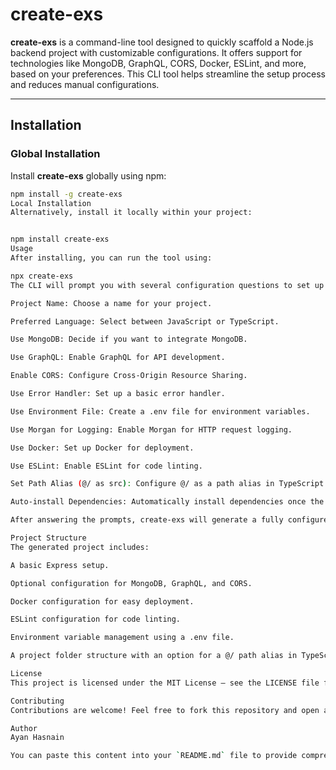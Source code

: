 # create-exs

**create-exs** is a command-line tool designed to quickly scaffold a Node.js backend project with customizable configurations. It offers support for technologies like MongoDB, GraphQL, CORS, Docker, ESLint, and more, based on your preferences. This CLI tool helps streamline the setup process and reduces manual configurations.

---

## Installation

### Global Installation
Install **create-exs** globally using npm:

```bash
npm install -g create-exs
Local Installation
Alternatively, install it locally within your project:


npm install create-exs
Usage
After installing, you can run the tool using:

npx create-exs
The CLI will prompt you with several configuration questions to set up your Node.js backend project. You’ll choose options for:

Project Name: Choose a name for your project.

Preferred Language: Select between JavaScript or TypeScript.

Use MongoDB: Decide if you want to integrate MongoDB.

Use GraphQL: Enable GraphQL for API development.

Enable CORS: Configure Cross-Origin Resource Sharing.

Use Error Handler: Set up a basic error handler.

Use Environment File: Create a .env file for environment variables.

Use Morgan for Logging: Enable Morgan for HTTP request logging.

Use Docker: Set up Docker for deployment.

Use ESLint: Enable ESLint for code linting.

Set Path Alias (@/ as src): Configure @/ as a path alias in TypeScript.

Auto-install Dependencies: Automatically install dependencies once the setup is complete.

After answering the prompts, create-exs will generate a fully configured Node.js backend project, ready for development.

Project Structure
The generated project includes:

A basic Express setup.

Optional configuration for MongoDB, GraphQL, and CORS.

Docker configuration for easy deployment.

ESLint configuration for code linting.

Environment variable management using a .env file.

A project folder structure with an option for a @/ path alias in TypeScript.

License
This project is licensed under the MIT License — see the LICENSE file for details.

Contributing
Contributions are welcome! Feel free to fork this repository and open a pull request with your improvements or bug fixes.

Author
Ayan Hasnain

You can paste this content into your `README.md` file to provide comprehensive and attractive documentation for your CLI tool.




